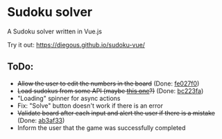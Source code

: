 # Sudoku solver
A Sudoku solver written in Vue.js

Try it out: https://diegous.github.io/sudoku-vue/

## ToDo:
- ~~Allow the user to edit the numbers in the board~~ (Done: [fe027f0](https://github.com/diegous/sudoku-vue/commit/fe027f0de7c8060a4952bca59639b29dec122d06))
- ~~Load sudokus from some API (maybe [this one](https://github.com/berto/sugoku)?)~~ (Done: [bc223fa](https://github.com/diegous/sudoku-vue/commit/bc223fa9e9bcc73f1ab4ba4dea5f59cd36458fa9))
- "Loading" spinner for async actions
- Fix: "Solve" button doesn't work if there is an error
- ~~Validate board after each input and alert the user if there is a mistake~~ (Done: [ab3af33](https://github.com/diegous/sudoku-vue/commit/ab3af3398616218768ec130334a03163d5c961fb))
- Inform the user that the game was successfully completed
